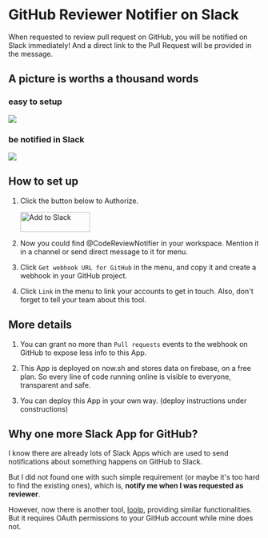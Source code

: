 # GitHub Reviewer Notifier on Slack

When requested to review pull request on GitHub, you will be notified on Slack immediately! And a direct link to the Pull Request will be provided in the message.

## A picture is worths a thousand words
### easy to setup
![](https://user-images.githubusercontent.com/7480839/47544419-872bbb00-d919-11e8-82cc-73803f9ea8d3.png)

### be notified in Slack
![](https://user-images.githubusercontent.com/7480839/47544416-8135da00-d919-11e8-9083-6319f6c1d10a.png)

## How to set up
1. Click the button below to Authorize.

    <a href="https://slack.com/oauth/authorize?client_id=358699124487.462026355174&scope=chat:write:bot,bot"><img alt="Add to Slack" height="40" width="139" src="https://platform.slack-edge.com/img/add_to_slack.png" srcset="https://platform.slack-edge.com/img/add_to_slack.png 1x, https://platform.slack-edge.com/img/add_to_slack@2x.png 2x" /></a>

2. Now you could find @CodeReviewNotifier in your workspace. Mention it in a channel or send direct message to it for menu.

3. Click `Get webhook URL for GitHub` in the menu, and copy it and create a webhook in your GitHub project.

4. Click `Link` in the menu to link your accounts to get in touch. Also, don't forget to tell your team about this tool.

## More details
1. You can grant no more than `Pull requests` events to the webhook on GitHub to expose less info to this App.

2. This App is deployed on now.sh and stores data on firebase, on a free plan. So every line of code running online is visible to everyone, transparent and safe.

3. You can deploy this App in your own way. (deploy instructions under constructions)

## Why one more Slack App for GitHub?
I know there are already lots of Slack Apps which are used to send notifications about something happens on GitHub to Slack.

But I did not found one with such simple requirement (or maybe it's too hard to find the existing ones), which is, **notify me when I was requested as reviewer**.

However, now there is another tool, [loolp](https://slack.com/apps/A98B3DYP2-loolp), providing similar functionalities. But it requires OAuth permissions to your GitHub account while mine does not.
